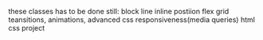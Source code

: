 these classes has to be done still:
block line 
inline
postiion
flex
grid
teansitions, animations,
advanced css
responsiveness(media queries)
html css project 
